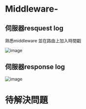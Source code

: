 # Middleware-

## 伺服器resquest log
熟悉middleware 並在路由上加入時間戳

![image]()


## 伺服器response log

![image]()

# 待解決問題



